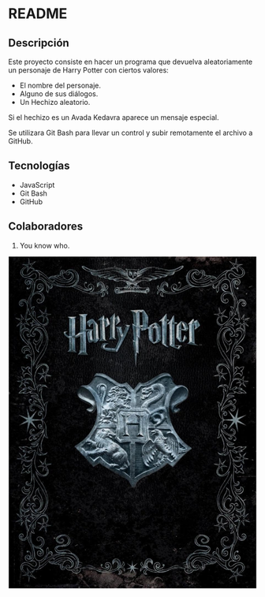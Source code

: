 # README

## Descripción
Este proyecto consiste en hacer un programa que devuelva aleatoriamente un personaje de Harry Potter con ciertos valores: 
+ El nombre del personaje.
+ Alguno de sus diálogos.
+ Un Hechizo aleatorio.

Si el hechizo es un Avada Kedavra aparece un mensaje especial.

Se utilizara Git Bash para llevar un control y subir remotamente el archivo a GitHub.

## Tecnologías
+ JavaScript
+ Git Bash
+ GitHub

## Colaboradores
1. You know who.

![Harry Potter](recursos/imagenes/harrypotter-cover.jpg)